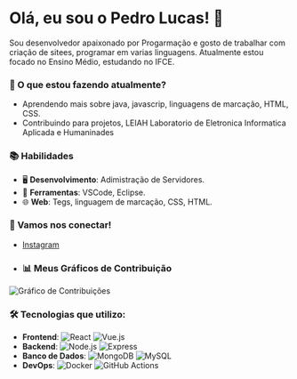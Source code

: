 # Olá, eu sou o Pedro Lucas! 👋

Sou desenvolvedor apaixonado por Progarmação e gosto de trabalhar com criação de sitees, programar em varias linguagens. Atualmente estou focado no Ensino Médio, estudando no IFCE.

### 🚀 O que estou fazendo atualmente?
- Aprendendo mais sobre java, javascrip, linguagens de marcação, HTML, CSS.
- Contribuindo para projetos, LEIAH Laboratorio de Eletronica Informatica Aplicada e Humaninades


### 📚 Habilidades
- 🖥️ **Desenvolvimento**: Adimistração de Servidores.
- 🔧 **Ferramentas**: VSCode, Eclipse.
- 🌐 **Web**: Tegs, linguagem de marcação, CSS, HTML.

### 💬 Vamos nos conectar!
- [Instagram](https://www.instagram.com/rodriiguess.zx/)

- ### 📊 Meus Gráficos de Contribuição
![Gráfico de Contribuições](https://github-readme-stats.vercel.app/api?username=seunome&show_icons=true&theme=dark&count_private=true)

### 🛠️ Tecnologias que utilizo:
- **Frontend**: ![React](https://img.shields.io/badge/React-61DAFB?style=for-the-badge&logo=react&logoColor=black) ![Vue.js](https://img.shields.io/badge/Vue.js-42b883?style=for-the-badge&logo=vue.js&logoColor=white)
- **Backend**: ![Node.js](https://img.shields.io/badge/Node.js-339933?style=for-the-badge&logo=node.js&logoColor=white) ![Express](https://img.shields.io/badge/Express-000000?style=for-the-badge&logo=express&logoColor=white)
- **Banco de Dados**: ![MongoDB](https://img.shields.io/badge/MongoDB-4ea94b?style=for-the-badge&logo=mongodb&logoColor=white) ![MySQL](https://img.shields.io/badge/MySQL-000000?style=for-the-badge&logo=mysql&logoColor=white)
- **DevOps**: ![Docker](https://img.shields.io/badge/Docker-2496ED?style=for-the-badge&logo=docker&logoColor=white) ![GitHub Actions](https://img.shields.io/badge/GitHub%20Actions-2088FF?style=for-the-badge&logo=github-actions&logoColor=white)




